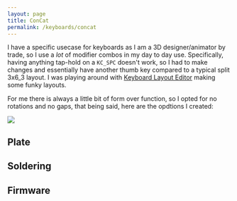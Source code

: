 ```yaml
---
layout: page
title: ConCat
permalink: /keyboards/concat
---
```


I have a specific usecase for keyboards as I am a 3D designer/animator by trade, so I use a _lot_ of modifier combos in my day to day use. Specifically, having anything tap-hold on a `KC_SPC` doesn't work, so I had to make changes and essentially have another thumb key compared to a typical split 3x6_3 layout.
I was playing around with [Keyboard Layout Editor](www.keyboard-layout-editor.com) making some funky layouts.

For me there is always a little bit of form over function, so I opted for no rotations and no gaps, that being said, here are the opdtions I created:

![]({{site.baseurl}}/assets/img/keeba/ConCat_Options.png)

## Plate


## Soldering


## Firmware


